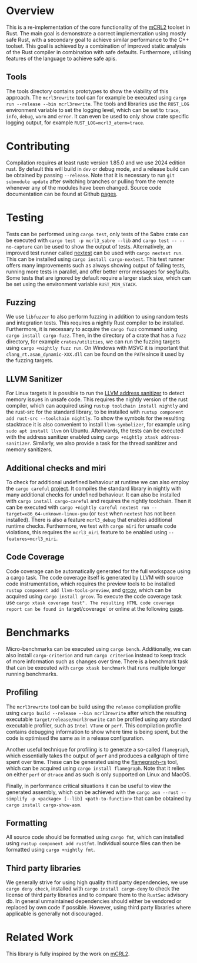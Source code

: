 # Overview

This is a re-implementation of the core functionality of the [mCRL2](https://mcrl2.org) toolset in Rust. The main goal is demonstrate a correct implementation using mostly safe Rust, with a secondary goal to achieve similar performance to the C++ toolset. This goal is achieved by a combination of improved static analysis of the Rust compiler in combination with safe defaults. Furthermore, utilising features of the language to achieve safe apis.

## Tools

The tools directory contains prototypes to show the viability of this approach. The `mcrl3rewrite` tool can for example be executed using `cargo run --release --bin mcrl3rewrite`. The tools and libraries use the `RUST_LOG` environment variable to set the logging level, which can be set to `trace`, `info`, `debug`, `warn` and `error`. It can even be used to only show crate specific logging output, for example `RUST_LOG=mcrl3_aterm=trace`.

# Contributing

Compilation requires at least rustc version 1.85.0 and we use 2024 edition rust. By default this will build in `dev` or debug mode, and a release build can be obtained by passing `--release`. Note that it is necessary to run `git submodule update` after switching branches or pulling from the remote whenever any of the modules have been changed. Source code documentation can be found at Github [pages](https://mlaveaux.github.io/mCRL3/mcrl3/index.html).

# Testing

Tests can be performed using `cargo test`, only tests of the Sabre crate can be executed with `cargo test -p mcrl3_sabre --lib` and `cargo test -- --no-capture` can be used to show the output of tests. Alternatively, an improved test runner called [nextest](https://nexte.st/) can be used with `cargo nextest run`. This can be installed using `cargo install cargo-nextest`. This test runner offers many improvements such as always showing output of failing tests, running more tests in parallel, and offer better error messages for segfaults. Some tests that are ignored by default require a larger stack size, which can be set using the environment variable `RUST_MIN_STACK`.

## Fuzzing

We use `libfuzzer` to also perform fuzzing in addition to using random tests and integration tests. This requires a nightly Rust compiler to be installed. Furthermore, it is necessary to acquire the `cargo fuzz` command using `cargo install cargo-fuzz`. Then, in the directory of a crate that has a `fuzz` directory, for example `crates/utilities`, we can run the fuzzing targets using `cargo +nightly fuzz run`. On Windows with MSVC it is important that `clang_rt.asan_dynamic-XXX.dll` can be found on the `PATH` since it used by the fuzzing targets.

## LLVM Sanitizer

For Linux targets it is  possible to run the [LLVM address sanitizer](https://clang.llvm.org/docs/AddressSanitizer.html) to detect memory issues in unsafe code. This requires the nightly version of the rust compiler, which can acquired using `rustup toolchain install nightly` and the rust-src for the standard library, to be installed with `rustup component add rust-src --toolchain nightly`. To show the symbols for the resulting stacktrace it is also convenient to install `llvm-symbolizer`, for example using `sudo apt install llvm` on Ubuntu. Afterwards, the tests can be executed with the address sanitizer enabled using `cargo +nightly xtask address-sanitizer`. Similarly, we also provide a task for the thread sanitizer and memory sanitizers.

## Additional checks and miri

To check for additional undefined behaviour at runtime we can also employ the `cargo careful` [project](https://github.com/RalfJung/cargo-careful). It compiles the standard library in nightly with many additional checks for undefined behaviour. It can also be installed with `cargo install cargo-careful` and requires the nightly toolchain. Then it can be executed with `cargo +nightly careful nextest run --target=x86_64-unknown-linux-gnu` (or `test` when `nextest` has not been installed). There is also a feature `mcrl3_debug` that enables additional runtime checks. Furthermore, we test with `cargo miri` for unsafe code violations, this requires the `mcrl3_miri` feature to be enabled using `--features=mcrl3_miri`.

## Code Coverage

Code coverage can be automatically generated for the full workspace using a cargo task. The code coverage itself is generated by LLVM with source code instrumentation, which requires the preview tools to be installed `rustup component add llvm-tools-preview`, and [grcov](https://github.com/mozilla/grcov), which can be acquired using `cargo install grcov`. To execute the code coverage task use `cargo xtask coverage test". The resulting HTML code coverage report can be found in `target/coverage` or online at the following [page](https://mlaveaux.github.io/mCRL2-rust/coverage/index.html). 

# Benchmarks

Micro-benchmarks can be executed using `cargo bench`. Additionally, we can also install `cargo-criterion` and run `cargo criterion` instead to keep track of more information such as changes over time. There is a benchmark task that can be executed with `cargo xtask benchmark` that runs multiple longer running benchmarks.

## Profiling

The `mcrl3rewrite` tool can be build using the `release` compilation profile using `cargo build --release --bin mcrl3rewrite` after which the resulting executable `target/release/mcrl3rewrite` can be profiled using any standard executable profiler, such as `Intel VTune` or `perf`. This compilation profile contains debugging information to show where time is being spent, but the code is optimised the same as in a release configuration.

Another useful technique for profiling is to generate a so-called `flamegraph`, which essentially takes the output of `perf` and produces a callgraph of time spent over time. These can be generated using the [flamegraph-rs](https://github.com/flamegraph-rs/flamegraph) tool, which can be acquired using `cargo install flamegraph`. Note that it relies on either `perf` or `dtrace` and as such is only supported on Linux and MacOS.

Finally, in performance critical situations it can be useful to view the generated assembly, which can be achieved with the `cargo asm --rust --simplify -p <package> [--lib] <path-to-function>` that can be obtained by `cargo install cargo-show-asm`.

## Formatting

All source code should be formatted using `cargo fmt`, which can installed using `rustup component add rustfmt`. Individual source files can then be formatted using `cargo +nightly fmt`.

## Third party libraries

We generally strive for using high quality third party dependencies, we use `cargo deny check`, installed with `cargo install cargo-deny` to check the license of third party libraries and to compare them to the `RustSec` advisory db. In general unmaintained dependencies should either be vendored or replaced by own code if possible. However, using third party libraries where applicable is generally not discouraged.

# Related Work

This library is fully inspired by the work on [mCRL2](https://github.com/mCRL2org/mCRL2).